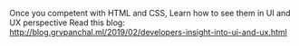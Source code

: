 Once you competent with HTML and CSS, Learn how to see them in UI and UX perspective
Read this blog: http://blog.grvpanchal.ml/2019/02/developers-insight-into-ui-and-ux.html
